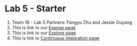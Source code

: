 # Lab 5 - Starter
1. Team 18 - Lab 5 Partners:
Fangyu Zhu and Jessie Ouyang
2. This is link to our [Expose page]()
3. This is link to our [Explore page]()
4. This is link to [Continuous Integration page](https://github.com/ouyangca/introduction-to-github)


